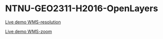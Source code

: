 # NTNU-GEO2311-H2016-OpenLayers

[Live demo WMS-resolution](http://rawgit.com/sverres/NTNU-GEO2311-H2016-OpenLayers/master/WMS-resolution/WMS.html)

[Live demo WMS-zoom](http://rawgit.com/sverres/NTNU-GEO2311-H2016-OpenLayers/master/WMS-zoom/WMS.html)
